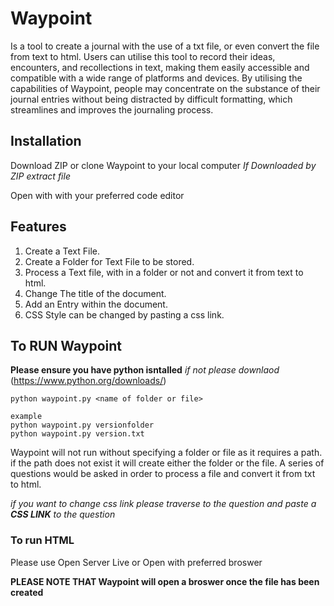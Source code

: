 # Waypoint
Is a tool to create a journal with the use of a txt file, or even convert the file from text to html. Users can utilise this tool to record their ideas, encounters, and recollections in  text, making them easily accessible and compatible with a wide range of platforms and devices. By utilising the capabilities of Waypoint, people may concentrate on the substance of their journal entries without being distracted by difficult formatting, which streamlines and improves the journaling process.


## Installation
Download ZIP or clone Waypoint to your local computer
*If Downloaded by ZIP extract file*

Open with with your preferred code editor

## Features

1. Create a Text File.
2. Create a Folder for Text File to be stored.
3. Process a Text file, with in a folder or not and convert it from text to html.
4. Change The title of the document.
5. Add an Entry within the document.
6. CSS Style can be changed by pasting a css link.


## To RUN Waypoint
**Please ensure you have python isntalled**
*if not please downlaod* (https://www.python.org/downloads/)

```
python waypoint.py <name of folder or file>
```

```
example
python waypoint.py versionfolder
python waypoint.py version.txt
```
Waypoint will not run without specifying a folder or file as it requires a path. if the path does not exist it will create either the folder or the file. 
A series of questions would be asked in order to process a file and convert it from txt to html.

*if you want to change css link please traverse to the question and paste a **CSS LINK** to the question*

### To run HTML

Please use Open Server Live or Open with preferred broswer

**PLEASE NOTE THAT Waypoint will open a broswer once the file has been created**
